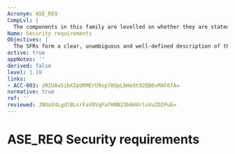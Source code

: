 ```yaml
---
Acronym: ASE_REQ
CompLvl: |
  The components in this family are levelled on whether they are stated as is (see ASE_REQ.1), or whether the SFRs are derived from security objectives for the TOE (see ASE_REQ.2.).
Name: Security requirements
Objectives: |
  The SFRs form a clear, unambiguous and well-defined description of the expected security behaviour of the TOE. The SARs form a clear, unambiguous and canonical description of the expected activities that will be undertaken to gain assurance in the TOE. Evaluation of the security requirements is required to ensure that they are clear, unambiguous and well-defined.
active: true
appNotes: ''
derived: false
level: 1.19
links:
- ACC-003: zRIUAa5ibXIpURMErU9sp70OpLbHeOt92QB6vM4F6fA=
normative: true
ref: ''
reviewed: JNUaX4LgdlBLcrFaV0VqFafHNN23b6H4rluVuZD2PuE=
---
```


# ASE_REQ Security requirements